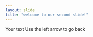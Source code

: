 ```yaml
---
layout: slide
title: "welcome to our second slide!"
---
```

Your text
Use the left arrow to go back
